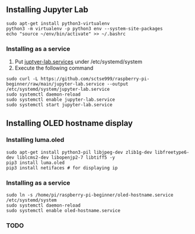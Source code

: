 ## Installing Jupyter Lab

```
sudo apt-get install python3-virtualenv
python3 -m virtualenv -p python3 env --system-site-packages
echo "source ~/env/bin/activate" >> ~/.bashrc
```

### Installing as a service

1. Put [juptyer-lab.services](jupyter-lab.service) under /etc/systemd/system
2. Execute the following command

```
sudo curl -L https://github.com/sctse999/raspberry-pi-beginner/raw/main/jupyter-lab.service --output /etc/systemd/system/jupyter-lab.service
sudo systemctl daemon-reload
sudo systemctl enable jupyter-lab.service
sudo systemctl start jupyter-lab.service
```

## Installing OLED hostname display

### Installing luma.oled

```
sudo apt-get install python3-pil libjpeg-dev zlib1g-dev libfreetype6-dev liblcms2-dev libopenjp2-7 libtiff5 -y 
pip3 install luma.oled
pip3 install netifaces # for displaying ip
```

### Installing as a service
```
sudo ln -s /home/pi/raspberry-pi-beginner/oled-hostname.service /etc/systemd/system
sudo systemctl daemon-reload
sudo systemctl enable oled-hostname.service
```



### TODO
